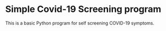 # Simple Covid-19 Screening program
This is a basic Python program for self screening COVID-19 symptoms.

